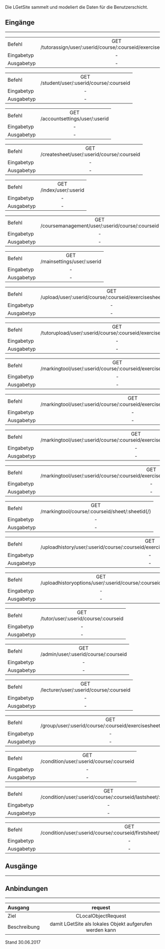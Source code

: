 Die LGetSite sammelt und modeliert die Daten für die Benutzerschicht.

## Eingänge
---------------

|||
| :----------- |:-----: |
|Befehl| GET<br>/tutorassign/user/:userid/course/:courseid/exercisesheet/:sheetid|
|Eingabetyp| -|
|Ausgabetyp| -|

|||
| :----------- |:-----: |
|Befehl| GET<br>/student/user/:userid/course/:courseid|
|Eingabetyp| -|
|Ausgabetyp| -|

|||
| :----------- |:-----: |
|Befehl| GET<br>/accountsettings/user/:userid|
|Eingabetyp| -|
|Ausgabetyp| -|

|||
| :----------- |:-----: |
|Befehl| GET<br>/createsheet/user/:userid/course/:courseid|
|Eingabetyp| -|
|Ausgabetyp| -|

|||
| :----------- |:-----: |
|Befehl| GET<br>/index/user/:userid|
|Eingabetyp| -|
|Ausgabetyp| -|

|||
| :----------- |:-----: |
|Befehl| GET<br>/coursemanagement/user/:userid/course/:courseid|
|Eingabetyp| -|
|Ausgabetyp| -|

|||
| :----------- |:-----: |
|Befehl| GET<br>/mainsettings/user/:userid|
|Eingabetyp| -|
|Ausgabetyp| -|

|||
| :----------- |:-----: |
|Befehl| GET<br>/upload/user/:userid/course/:courseid/exercisesheet/:sheetid|
|Eingabetyp| -|
|Ausgabetyp| -|

|||
| :----------- |:-----: |
|Befehl| GET<br>/tutorupload/user/:userid/course/:courseid/exercisesheet/:sheetid|
|Eingabetyp| -|
|Ausgabetyp| -|

|||
| :----------- |:-----: |
|Befehl| GET<br>/markingtool/user/:userid/course/:courseid/exercisesheet/:sheetid|
|Eingabetyp| -|
|Ausgabetyp| -|

|||
| :----------- |:-----: |
|Befehl| GET<br>/markingtool/user/:userid/course/:courseid/exercisesheet/:sheetid/tutor/:tutorid|
|Eingabetyp| -|
|Ausgabetyp| -|

|||
| :----------- |:-----: |
|Befehl| GET<br>/markingtool/user/:userid/course/:courseid/exercisesheet/:sheetid/status/:statusid|
|Eingabetyp| -|
|Ausgabetyp| -|

|||
| :----------- |:-----: |
|Befehl| GET<br>/markingtool/user/:userid/course/:courseid/exercisesheet/:sheetid/tutor/:tutorid/status/:statusid|
|Eingabetyp| -|
|Ausgabetyp| -|

|||
| :----------- |:-----: |
|Befehl| GET<br>/markingtool/course/:courseid/sheet/:sheetid(/)|
|Eingabetyp| -|
|Ausgabetyp| -|

|||
| :----------- |:-----: |
|Befehl| GET<br>/uploadhistory/user/:userid/course/:courseid/exercisesheet/:sheetid/uploaduser/:uploaduserid|
|Eingabetyp| -|
|Ausgabetyp| -|

|||
| :----------- |:-----: |
|Befehl| GET<br>/uploadhistoryoptions/user/:userid/course/:courseid|
|Eingabetyp| -|
|Ausgabetyp| -|

|||
| :----------- |:-----: |
|Befehl| GET<br>/tutor/user/:userid/course/:courseid|
|Eingabetyp| -|
|Ausgabetyp| -|

|||
| :----------- |:-----: |
|Befehl| GET<br>/admin/user/:userid/course/:courseid|
|Eingabetyp| -|
|Ausgabetyp| -|

|||
| :----------- |:-----: |
|Befehl| GET<br>/lecturer/user/:userid/course/:courseid|
|Eingabetyp| -|
|Ausgabetyp| -|

|||
| :----------- |:-----: |
|Befehl| GET<br>/group/user/:userid/course/:courseid/exercisesheet/:sheetid|
|Eingabetyp| -|
|Ausgabetyp| -|

|||
| :----------- |:-----: |
|Befehl| GET<br>/condition/user/:userid/course/:courseid|
|Eingabetyp| -|
|Ausgabetyp| -|

|||
| :----------- |:-----: |
|Befehl| GET<br>/condition/user/:userid/course/:courseid/lastsheet/:maxsid|
|Eingabetyp| -|
|Ausgabetyp| -|

|||
| :----------- |:-----: |
|Befehl| GET<br>/condition/user/:userid/course/:courseid/firstsheet/:minsid/lastsheet/:maxsid|
|Eingabetyp| -|
|Ausgabetyp| -|


## Ausgänge
---------------


## Anbindungen
---------------

|Ausgang|request|
| :----------- |:-----: |
|Ziel| CLocalObjectRequest|
|Beschreibung| damit LGetSite als lokales Objekt aufgerufen werden kann|


Stand 30.06.2017

